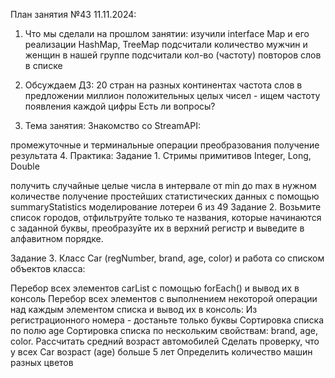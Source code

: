 План занятия №43 11.11.2024:
1. Что мы сделали на прошлом занятии:
   изучили interface Map и его реализации HashMap, TreeMap
   подсчитали количество мужчин и женщин в нашей группе
   подсчитали кол-во (частоту) повторов слов в списке
2. Обсуждаем ДЗ:
   20 стран на разных континентах
   частота слов в предложении
   миллион положительных целых чисел - ищем частоту появления каждой цифры
   Есть ли вопросы?

3. Тема занятия:
   Знакомство со StreamAPI:

промежуточные и терминальные операции
преобразования
получение результата
4. Практика:
   Задание 1. Стримы примитивов Integer, Long, Double

получить случайные целые числа в интервале от min до max в нужном количестве
получение простейших статистических данных с помощью summaryStatistics
моделирование лотереи 6 из 49
Задание 2. Возьмите список городов, отфильтруйте только те названия, которые начинаются с заданной буквы, преобразуйте их в верхний регистр и выведите в алфавитном порядке.

Задание 3. Класс Car (regNumber, brand, age, color) и работа со списком объектов класса:

Перебор всех элементов carList с помощью forEach() и вывод их в консоль
Перебор всех элементов с выполнением некоторой операции над каждым элементом списка и вывод их в консоль:
Из регистрационного номера - достаньте только буквы
Сортировка списка по полю age
Сортировка списка по нескольким свойствам: brand, age, color.
Рассчитать средний возраст автомобилей
Сделать проверку, что у всех Car возраст (age) больше 5 лет
Определить количество машин разных цветов